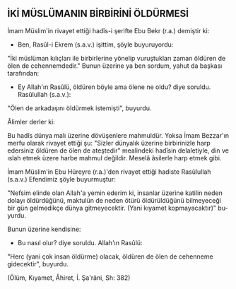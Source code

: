 ## İKİ MÜSLÜMANIN BİRBİRİNİ ÖLDÜRMESİ

İmam Müslim'in rivayet ettiği hadîs-i şerifte Ebu Bekr (r.a.) demiştir ki:

- Ben, Rasûl-i Ekrem (s.a.v.) işittim, şöyle buyuruyordu:

"İki müslüman kılıçları ile birbirlerine yönelip vuruştuk­ları zaman öldüren de ölen de cehennemdedir." Bunun üze­rine ya ben sordum, yahut da başkası tarafından:

- Ey Allah'ın Rasûlü, öldüren böyle ama ölene ne ol­du? diye soruldu. Rasûlullah (s.a.v.):

"Ölen de arkadaşını öldürmek istemişti", buyurdu.

Âlimler derler ki:

Bu hadîs dünya malı üzerine dövüşenlere mahmuldür. Yoksa İmam Bezzar'ın merfu olarak rivayet ettiği şu: "Siz­ler dünyalık üzerine birbirinizle harp edersiniz öldüren de ölen de ateştedir" mealindeki hadîsin delaletiyle, din ve ıs­lah etmek üzere harbe mahmul değildir. Meselâ âsilerle harp etmek gibi.

İmam Müslim'in Ebu Hüreyre (r.a.)'den rivayet ettiği hadiste Rasûlullah (s.a.v.) Efendimiz şöyle buyurmuştur:

"Nefsim elinde olan Allah'a yemin ederim ki, insanlar üzerine katilin neden dolayı öldürdüğünü, maktulün de ne­den ötürü öldürüldüğünü bilmeyeceği bir gün gelmedikçe dünya gitmeyecektir. (Yani kıyamet kopmayacaktır)" bu­yurdu.

Bunun üzerine kendisine:

- Bu nasıl olur? diye soruldu. Allah'ın Rasûlü:

"Herc (yani çok insan öldürme) olacak, öldüren de ölen de cehenneme gidecektir", buyurdu.

(Ölüm, Kıyamet, Âhiret, İ. Şa'râni, Sh: 382)
